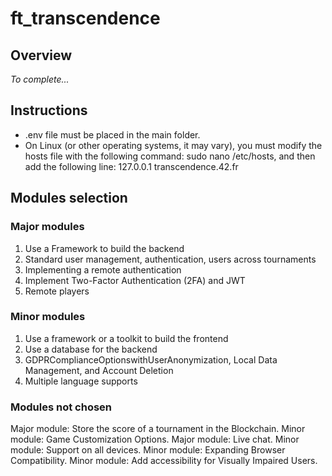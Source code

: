 # ft_transcendence

## Overview

_To complete..._

## Instructions

- .env file must be placed in the main folder.
- On Linux (or other operating systems, it may vary),
    you must modify the hosts file with the following command: sudo nano /etc/hosts,
    and then add the following line: 127.0.0.1 transcendence.42.fr

## Modules selection

### Major modules

1. Use a Framework to build the backend
2. Standard user management, authentication, users across tournaments
3. Implementing a remote authentication
4. Implement Two-Factor Authentication (2FA) and JWT
5. Remote players

### Minor modules
1. Use a framework or a toolkit to build the frontend
2. Use a database for the backend
3. GDPRComplianceOptionswithUserAnonymization, Local Data Management, and Account Deletion
4. Multiple language supports

### Modules not chosen
Major module: Store the score of a tournament in the Blockchain.
Minor module: Game Customization Options.
Major module: Live chat.
Minor module: Support on all devices.
Minor module: Expanding Browser Compatibility.
Minor module: Add accessibility for Visually Impaired Users.
